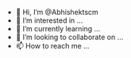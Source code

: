 - 👋 Hi, I’m @Abhishektscm
- 👀 I’m interested in ...
- 🌱 I’m currently learning ...
- 💞️ I’m looking to collaborate on ...
- 📫 How to reach me ...

<!---
Abhishektscm/Abhishektscm is a ✨ special ✨ repository because its `README.md` (this file) appears on your GitHub profile.
You can click the Preview link to take a look at your changes.
--->
